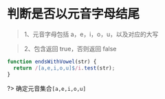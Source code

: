 # 判断是否以元音字母结尾

> 1、元音字母包括 a，e，i，o，u，以及对应的大写

> 2、包含返回 true，否则返回 false 

```js
function endsWithVowel(str) {
  return /[a,e,i,o,u]$/i.test(str);
}
```

?> 确定元音集合`[a,e,i,o,u]`
